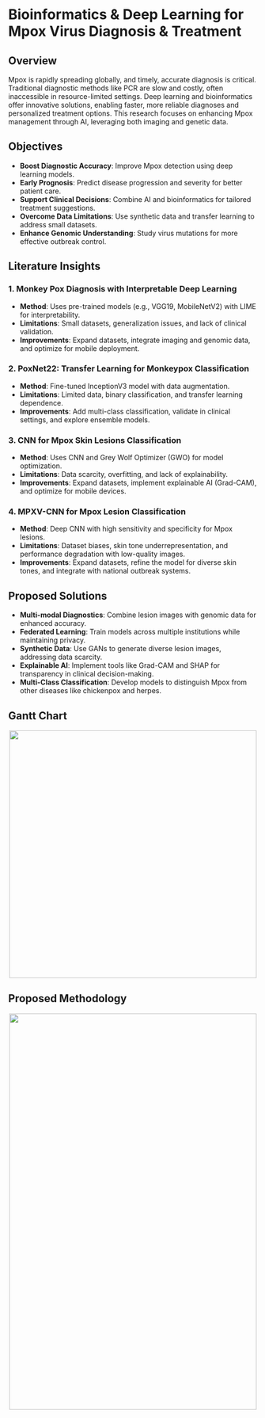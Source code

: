 

# **Bioinformatics & Deep Learning for Mpox Virus Diagnosis & Treatment**

## **Overview**
Mpox is rapidly spreading globally, and timely, accurate diagnosis is critical. Traditional diagnostic methods like PCR are slow and costly, often inaccessible in resource-limited settings. Deep learning and bioinformatics offer innovative solutions, enabling faster, more reliable diagnoses and personalized treatment options. This research focuses on enhancing Mpox management through AI, leveraging both imaging and genetic data.

## **Objectives**
- **Boost Diagnostic Accuracy**: Improve Mpox detection using deep learning models.
- **Early Prognosis**: Predict disease progression and severity for better patient care.
- **Support Clinical Decisions**: Combine AI and bioinformatics for tailored treatment suggestions.
- **Overcome Data Limitations**: Use synthetic data and transfer learning to address small datasets.
- **Enhance Genomic Understanding**: Study virus mutations for more effective outbreak control.

## **Literature Insights**

### **1. Monkey Pox Diagnosis with Interpretable Deep Learning**
- **Method**: Uses pre-trained models (e.g., VGG19, MobileNetV2) with LIME for interpretability.
- **Limitations**: Small datasets, generalization issues, and lack of clinical validation.
- **Improvements**: Expand datasets, integrate imaging and genomic data, and optimize for mobile deployment.

### **2. PoxNet22: Transfer Learning for Monkeypox Classification**
- **Method**: Fine-tuned InceptionV3 model with data augmentation.
- **Limitations**: Limited data, binary classification, and transfer learning dependence.
- **Improvements**: Add multi-class classification, validate in clinical settings, and explore ensemble models.

### **3. CNN for Mpox Skin Lesions Classification**
- **Method**: Uses CNN and Grey Wolf Optimizer (GWO) for model optimization.
- **Limitations**: Data scarcity, overfitting, and lack of explainability.
- **Improvements**: Expand datasets, implement explainable AI (Grad-CAM), and optimize for mobile devices.

### **4. MPXV-CNN for Mpox Lesion Classification**
- **Method**: Deep CNN with high sensitivity and specificity for Mpox lesions.
- **Limitations**: Dataset biases, skin tone underrepresentation, and performance degradation with low-quality images.
- **Improvements**: Expand datasets, refine the model for diverse skin tones, and integrate with national outbreak systems.

## **Proposed Solutions**
- **Multi-modal Diagnostics**: Combine lesion images with genomic data for enhanced accuracy.
- **Federated Learning**: Train models across multiple institutions while maintaining privacy.
- **Synthetic Data**: Use GANs to generate diverse lesion images, addressing data scarcity.
- **Explainable AI**: Implement tools like Grad-CAM and SHAP for transparency in clinical decision-making.
- **Multi-Class Classification**: Develop models to distinguish Mpox from other diseases like chickenpox and herpes.

## **Gantt Chart** 
<div align="center"> 
<img src="https://github.com/animshamura/Human-Mpox-Detection-and-Cure/blob/main/Diagrams/gantt.jpg" width="500" height="500"/> 
</div>

## **Proposed Methodology** 
<div align="center"> 
<img src="https://github.com/animshamura/Human-Mpox-Detection-and-Cure/blob/main/Diagrams/method.png" width="500" height="800"/> 
</div>

